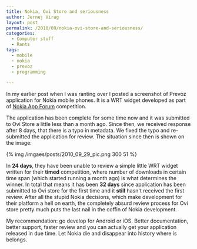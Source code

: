 ```yaml
---
title: Nokia, Ovi Store and seriousness
author: Jernej Virag
layout: post
permalink: /2010/09/nokia-ovi-store-and-seriousness/
categories:
  - Computer stuff
  - Rants
tags:
  - mobile
  - nokia
  - prevoz
  - programming
  
---
```

In my earlier post when I was ranting over I posted a screenshot of Prevoz application for Nokia mobile phones. It is a WRT widget developed as part of [Nokia App Forum][1] competition.

The application has been complete for some time now and it was submitted to Ovi Store a little less than a month ago. Since then, we received response after 8 days, that there is a typo in metadata. We fixed the typo and re-submitted the application for review. The situation since then is shown on the image:

{% img /imgaes/posts/2010_09_29_pic.png 300 51 %}

In **24 days**, they have been unable to review a simple little WRT widget written for their **timed** competition, where number of downloads in certain time span (which started running a month ago) is what determines the winner. In total that means it has been **32 days** since application has been submitted to Ovi store for the first time and it **still** hasn't received the first review. After all the stupid Nokia decisions, which make development for their platform a hell on earth, the completely absurd review process for Ovi store pretty much puts the last nail in the coffin of Nokia development.

My recommendation: go develop for Android or iOS. Better documentation, better support, faster review and you can actually get your application released in due time. Let Nokia die and disappear into history where is belongs.

 [1]: http://slovenija.nokiaappforum.com/